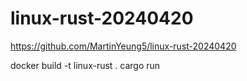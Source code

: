 # linux-rust-20240420

https://github.com/MartinYeung5/linux-rust-20240420

docker build -t linux-rust .
cargo run